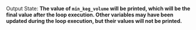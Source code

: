 Output State: **The value of `min_keg_volume` will be printed, which will be the final value after the loop execution. Other variables may have been updated during the loop execution, but their values will not be printed.**